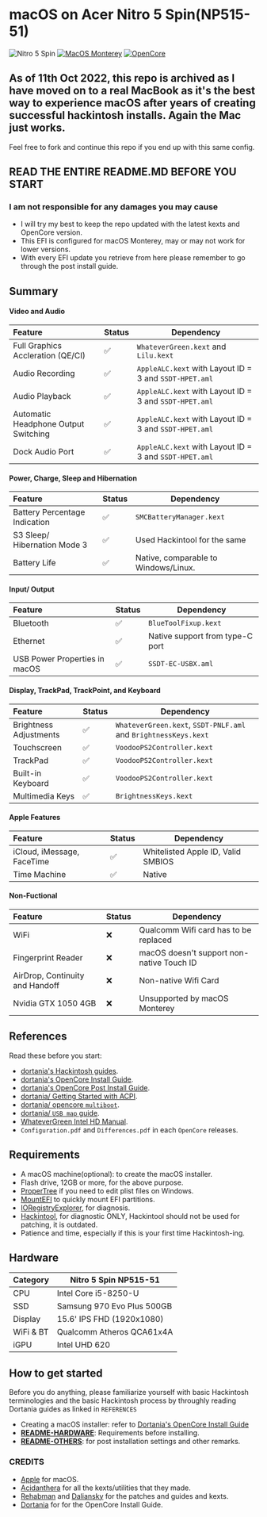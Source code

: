# macOS on Acer Nitro 5 Spin(NP515-51)


![Nitro 5 Spin](https://img.shields.io/badge/Acer%20Nitro%205%20Spin-NP515--51-red)
[![MacOS Monterey](https://img.shields.io/badge/Monterey-12.0-purple.svg)](https://www.apple.com/macos/monterey-preview/)
[![OpenCore](https://img.shields.io/badge/OpenCore-0.7.1-blue.svg)](https://github.com/acidanthera/OpenCorePkg/releases/latest)

## As of 11th Oct 2022, this repo is archived as I have moved on to a real MacBook as it's the best way to experience macOS after years of creating successful hackintosh installs. Again the Mac just works. 

Feel free to fork and continue this repo if you end up with this same config.

## READ THE ENTIRE README.MD BEFORE YOU START

### I am not responsible for any damages you may cause

- I will try my best to keep the repo updated with the latest kexts and OpenCore version.
- This EFI is configured for macOS Monterey, may or may not work for lower versions.
- With every EFI update you retrieve from here please remember to go through the post install guide.


## Summary

#### Video and Audio

| Feature                              | Status | Dependency          |
| :----------------------------------- | ------ | ------------------- |
| Full Graphics Accleration (QE/CI)    | ✅   | `WhateverGreen.kext` and `Lilu.kext`  |
| Audio Recording                      | ✅   | `AppleALC.kext` with Layout ID = 3 and `SSDT-HPET.aml`   |
| Audio Playback                       | ✅   | `AppleALC.kext` with Layout ID = 3 and `SSDT-HPET.aml`   |
| Automatic Headphone Output Switching | ✅   | `AppleALC.kext` with Layout ID = 3 and `SSDT-HPET.aml`   |
| Dock Audio Port                      | ✅   | `AppleALC.kext` with Layout ID = 3 and `SSDT-HPET.aml`   |

#### Power, Charge, Sleep and Hibernation

| Feature                              | Status | Dependency          |
| :----------------------------------- | ------ | ------------------- |
| Battery Percentage Indication        | ✅   | `SMCBatteryManager.kext`            | 
| S3 Sleep/ Hibernation Mode 3         | ✅   | Used Hackintool for the same |  |   
| Battery Life                         | ✅   | Native, comparable to Windows/Linux. |

#### Input/ Output

| Feature                              | Status | Dependency          |
| :----------------------------------- | ------ | ------------------- |
| Bluetooth                            | ✅   | `BlueToolFixup.kext`  |
| Ethernet                             | ✅   | Native support from type-C port  |
| USB Power Properties in macOS        | ✅   | `SSDT-EC-USBX.aml` |

#### Display, TrackPad, TrackPoint, and Keyboard

| Feature                              | Status | Dependency          |
| :----------------------------------- | ------ | ------------------- |
| Brightness Adjustments | ✅  | `WhateverGreen.kext`, `SSDT-PNLF.aml` and `BrightnessKeys.kext`|
| Touchscreen            | ✅  | `VoodooPS2Controller.kext` |
| TrackPad               | ✅  | `VoodooPS2Controller.kext` |
| Built-in Keyboard      | ✅  | `VoodooPS2Controller.kext` |
| Multimedia Keys        | ✅  | `BrightnessKeys.kext` |

#### Apple Features

| Feature                              | Status | Dependency          |
| :----------------------------------- | ------ | ------------------- |
| iCloud, iMessage, FaceTime           | ✅   | Whitelisted Apple ID, Valid SMBIOS  |
| Time Machine                         | ✅   | Native  |


#### Non-Fuctional

| Feature                              | Status | Dependency          |
| :----------------------------------- | ------ | ------------------- |
| WiFi                                 | ❌    | Qualcomm Wifi card has to be replaced  |
| Fingerprint Reader                   | ❌    | macOS doesn't support non-native Touch ID |
| AirDrop, Continuity and Handoff      | ❌    | Non-native Wifi Card  |
| Nvidia GTX 1050 4GB                  | ❌    | Unsupported by macOS Monterey  |


## References

Read these before you start:

- [dortania's Hackintosh guides](https://github.com/dortania).
- [dortania's OpenCore Install Guide](https://dortania.github.io/OpenCore-Install-Guide/).
- [dortania's OpenCore Post Install Guide](https://dortania.github.io/OpenCore-Post-Install/).
- [dortania/ Getting Started with ACPI](https://dortania.github.io/Getting-Started-With-ACPI/).
- [dortania/ opencore `multiboot`](https://github.com/dortania/OpenCore-Multiboot).
- [dortania/ `USB map` guide](https://dortania.github.io/OpenCore-Post-Install/usb/).
- [WhateverGreen Intel HD Manual](https://github.com/acidanthera/WhateverGreen/blob/master/Manual/FAQ.IntelHD.en.md).
- `Configuration.pdf` and `Differences.pdf` in each `OpenCore` releases.


## Requirements 

- A macOS machine(optional): to create the macOS installer.
- Flash drive, 12GB or more, for the above purpose.  
- [ProperTree](https://github.com/corpnewt/ProperTree) if you need to edit plist files on Windows.  
- [MountEFI](https://github.com/corpnewt/MountEFI) to quickly mount EFI partitions.  
- [IORegistryExplorer](https://developer.apple.com/downloads), for diagnosis.  
- [Hackintool](https://www.insanelymac.com/forum/topic/335018-hackintool-v286/), for diagnostic ONLY, Hackintool should not be used for patching, it is outdated.
- Patience and time, especially if this is your first time Hackintosh-ing.

## Hardware 

| Category  | Nitro 5 Spin NP515-51         |            
| --------- | ------------------------------| 
| CPU       | Intel Core i5-8250-U          | 
| SSD       | Samsung 970 Evo Plus 500GB    | 
| Display   | 15.6' IPS FHD (1920x1080)     | 
| WiFi & BT | Qualcomm Atheros QCA61x4A     | 
| iGPU      | Intel UHD 620                 |

## How to get started 

Before you do anything, please familiarize yourself with basic Hackintosh terminologies and the basic Hackintosh process by throughly reading Dortania guides as linked in `REFERENCES`

- Creating a macOS installer: refer to [Dortania's OpenCore Install Guide](https://dortania.github.io/OpenCore-Install-Guide/installer-guide/)
- [**README-HARDWARE**](/Other/README_HARDWARE.md): Requirements before installing.
- [**README-OTHERS**](/Other/README_OTHERS.md): for post installation settings and other remarks.


### CREDITS 
- [Apple](https://www.apple.com) for macOS.
- [Acidanthera](https://github.com/acidanthera) for all the kexts/utilities that they made.
- [Rehabman](https://github.com/RehabMan) and [Daliansky](https://github.com/daliansky) for the patches and guides and kexts.
- [Dortania](https://github.com/dortania) for for the OpenCore Install Guide.

